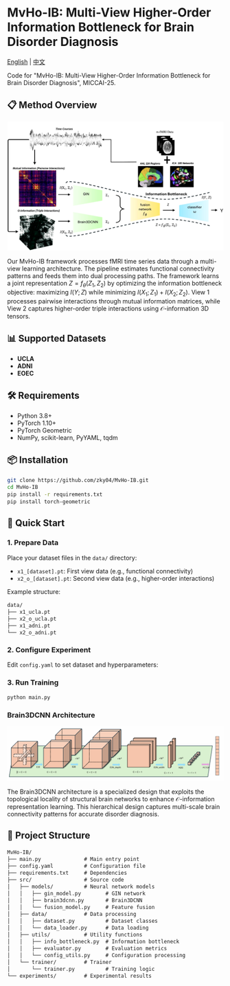 # MvHo-IB: Multi-View Higher-Order Information Bottleneck for Brain Disorder Diagnosis

[English](README.md) | [中文](README_ch.md)

Code for "MvHo-IB: Multi-View Higher-Order Information Bottleneck for Brain Disorder Diagnosis", MICCAI-25.

## 📋 Method Overview

![MvHo-IB Framework Overview](images/ovreview.png)

Our MvHo-IB framework processes fMRI time series data through a multi-view learning architecture. The pipeline estimates functional connectivity patterns and feeds them into dual processing paths. The framework learns a joint representation $Z = f_{\theta}(Z_1, Z_2)$ by optimizing the information bottleneck objective: maximizing $I(Y; Z)$ while minimizing $I(X_1; Z_1) + I(X_2; Z_2)$. View 1 processes pairwise interactions through mutual information matrices, while View 2 captures higher-order triple interactions using $\mathcal{O}$-information 3D tensors.

## 📊 Supported Datasets

- **UCLA**
- **ADNI**
- **EOEC**

## 🛠️ Requirements

- Python 3.8+
- PyTorch 1.10+
- PyTorch Geometric
- NumPy, scikit-learn, PyYAML, tqdm

## 📦 Installation

```bash
git clone https://github.com/zky04/MvHo-IB.git
cd MvHo-IB
pip install -r requirements.txt
pip install torch-geometric
```

## 🎯 Quick Start

### 1. Prepare Data
Place your dataset files in the `data/` directory:
- `x1_[dataset].pt`: First view data (e.g., functional connectivity)
- `x2_o_[dataset].pt`: Second view data (e.g., higher-order interactions)

Example structure:
```
data/
├── x1_ucla.pt
├── x2_o_ucla.pt
├── x1_adni.pt
└── x2_o_adni.pt
```

### 2. Configure Experiment
Edit `config.yaml` to set dataset and hyperparameters:

### 3. Run Training
```bash
python main.py
```
### Brain3DCNN Architecture

![Brain3DCNN Architecture](images/3DBrainCNN.png)

The Brain3DCNN architecture is a specialized design that exploits the topological locality of structural brain networks to enhance $\mathcal{O}$-information representation learning. This hierarchical design captures multi-scale brain connectivity patterns for accurate disorder diagnosis.

## 📁 Project Structure

```
MvHo-IB/
├── main.py              # Main entry point
├── config.yaml          # Configuration file
├── requirements.txt     # Dependencies
├── src/                 # Source code
│   ├── models/          # Neural network models
│   │   ├── gin_model.py        # GIN network
│   │   ├── brain3dcnn.py       # Brain3DCNN
│   │   └── fusion_model.py     # Feature fusion
│   ├── data/            # Data processing
│   │   ├── dataset.py          # Dataset classes
│   │   └── data_loader.py      # Data loading
│   ├── utils/           # Utility functions
│   │   ├── info_bottleneck.py  # Information bottleneck
│   │   ├── evaluator.py        # Evaluation metrics
│   │   └── config_utils.py     # Configuration processing
│   └── trainer/         # Trainer
│       └── trainer.py          # Training logic
└── experiments/         # Experimental results
```
